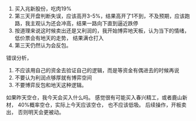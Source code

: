 1. 买入兆新股份，吃肉19%
2. 第三天开盘判断失误，应该高开3-5%，结果高开了1不到，不及预期，应该跑路，我主观认为还会冲高，结果一路向下直到逼近跌停
3. 按道理来说这时候卖出还是又利润的，我开始博弈地天板，认为当下的情绪，低价票会有地天的走势， 结果满仓打入
4. 第三天仍然认为会反包。


错误分析，
1. 不应该用自己的资金去验证自己的逻辑，而是等资金有偶进去的时候再说
2. 不要认为利润点够厚就有博弈空间
3. 不要博弈反包和地天这种逻辑。


如果昨天空仓，我今天会买入什么吗。 感觉很有可能买入春兴精工，或者鹿山新材， 40%概率空仓，实际上今天应该空仓， 也不应该低吸。
后续操作，开板卖出， 否则明天会更被动。
